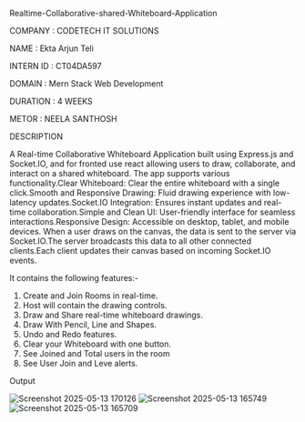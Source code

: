 Realtime-Collaborative-shared-Whiteboard-Application


COMPANY : CODETECH IT SOLUTIONS

NAME : Ekta Arjun Teli

INTERN ID : CT04DA597

DOMAIN : Mern Stack Web Development

DURATION : 4 WEEKS

METOR : NEELA SANTHOSH

DESCRIPTION

A Real-time Collaborative Whiteboard Application built using Express.js and Socket.IO, and for fronted use react allowing users to draw, collaborate, and interact on a shared whiteboard. The app supports various functionality.Clear Whiteboard: Clear the entire whiteboard with a single click.Smooth and Responsive Drawing: Fluid drawing experience with low-latency updates.Socket.IO Integration: Ensures instant updates and real-time collaboration.Simple and Clean UI: User-friendly interface for seamless interactions.Responsive Design: Accessible on desktop, tablet, and mobile devices.
When a user draws on the canvas, the data is sent to the server via Socket.IO.The server broadcasts this data to all other connected clients.Each client updates their canvas based on incoming Socket.IO events.


It contains the following features:-
1. Create and Join Rooms in real-time.
2. Host will contain the drawing controls.
3.  Draw and Share real-time whiteboard drawings.
4. Draw With Pencil, Line and Shapes.
5. Undo and Redo features.
6. Clear your Whiteboard with one button.
7. See Joined and Total users in the room
8. See User Join and Leve alerts.


Output

![Screenshot 2025-05-13 170126](https://github.com/user-attachments/assets/58b37a90-22ed-4f83-a98e-53f9b376fea6)
![Screenshot 2025-05-13 165749](https://github.com/user-attachments/assets/57be25dd-969d-4e93-b40c-7a9b03a65078)
![Screenshot 2025-05-13 165709](https://github.com/user-attachments/assets/a6289b76-7f3e-4de5-b8f5-3b32e4a50f53)

